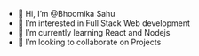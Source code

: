 - 👋 Hi, I’m @Bhoomika Sahu
- 👀 I’m interested in Full Stack Web development
- 🌱 I’m currently learning React and Nodejs
- 💞️ I’m looking to collaborate on Projects


<!---
BhoomikaSahuTFT/BhoomikaSahuTFT is a ✨ special ✨ repository because its `README.md` (this file) appears on your GitHub profile.
You can click the Preview link to take a look at your changes.
--->
